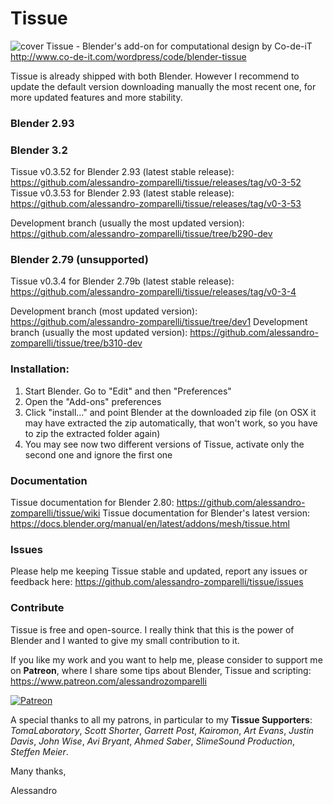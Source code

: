 # Tissue
![cover](http://www.co-de-it.com/wordpress/wp-content/uploads/2015/07/tissue_graphics.jpg)
Tissue - Blender's add-on for computational design by Co-de-iT
http://www.co-de-it.com/wordpress/code/blender-tissue

Tissue is already shipped with both Blender. However I recommend to update the default version downloading manually the most recent one, for more updated features and more stability.

### Blender 2.93
### Blender 3.2

Tissue v0.3.52 for Blender 2.93 (latest stable release): https://github.com/alessandro-zomparelli/tissue/releases/tag/v0-3-52
Tissue v0.3.53 for Blender 2.93 (latest stable release): https://github.com/alessandro-zomparelli/tissue/releases/tag/v0-3-53

Development branch (usually the most updated version): https://github.com/alessandro-zomparelli/tissue/tree/b290-dev

### Blender 2.79 (unsupported)

Tissue v0.3.4 for Blender 2.79b (latest stable release): https://github.com/alessandro-zomparelli/tissue/releases/tag/v0-3-4

Development branch (most updated version): https://github.com/alessandro-zomparelli/tissue/tree/dev1
Development branch (usually the most updated version): https://github.com/alessandro-zomparelli/tissue/tree/b310-dev


### Installation:

1. Start Blender. Go to "Edit" and then "Preferences"
2. Open the "Add-ons" preferences
3. Click "install..." and point Blender at the downloaded zip file (on OSX it may have extracted the zip automatically, that won't work, so you have to zip the extracted folder again)
4. You may see now two different versions of Tissue, activate only the second one and ignore the first one

### Documentation

Tissue documentation for Blender 2.80: https://github.com/alessandro-zomparelli/tissue/wiki
Tissue documentation for Blender's latest version: https://docs.blender.org/manual/en/latest/addons/mesh/tissue.html


### Issues
Please help me keeping Tissue stable and updated, report any issues or feedback here: https://github.com/alessandro-zomparelli/tissue/issues

### Contribute
Tissue is free and open-source. I really think that this is the power of Blender and I wanted to give my small contribution to it.

If you like my work and you want to help me, please consider to support me on **Patreon**, where I share some tips about Blender, Tissue and scripting: https://www.patreon.com/alessandrozomparelli

[![Patreon](http://alessandrozomparelli.com/wp-content/uploads/2020/04/patreon-transparent-vector-small.png)](https://www.patreon.com/alessandrozomparelli)

A special thanks to all my patrons, in particular to my **Tissue Supporters**: *TomaLaboratory*, *Scott Shorter*, *Garrett Post*, *Kairomon*, *Art Evans*, *Justin Davis*, *John Wise*, *Avi Bryant*, *Ahmed Saber*, *SlimeSound Production*, *Steffen Meier*.

Many thanks,

Alessandro

